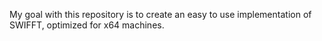 My goal with this repository is to create an easy to use implementation of SWIFFT, optimized for x64 machines.
